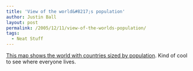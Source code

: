 ```yaml
---
title: 'View of the world&#8217;s population'
author: Justin Ball
layout: post
permalink: /2005/12/11/view-of-the-worlds-population/
tags:
  - Neat Stuff
---
```


[This map shows the world with countries sized by population][1]. Kind of cool to see where everyone lives.

 [1]: http://www.odt.org/Pictures/poplcart.jpg
